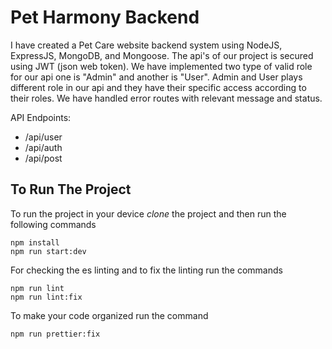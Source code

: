 # Pet Harmony Backend

I have created a Pet Care website backend system using NodeJS, ExpressJS, MongoDB, and Mongoose. The api's of our project is secured using JWT (json web token). We have implemented two type of valid role for our api one is "Admin" and another is "User". Admin and User plays different role in our api and they have their specific access according to their roles. We have handled error routes with relevant message and status.

API Endpoints:

- /api/user
- /api/auth
- /api/post

## To Run The Project

To run the project in your device _clone_ the project and then run the following commands

```shell
npm install
npm run start:dev
```

For checking the es linting and to fix the linting run the commands

```shell
npm run lint
npm run lint:fix
```

To make your code organized run the command

```shell
npm run prettier:fix
```
